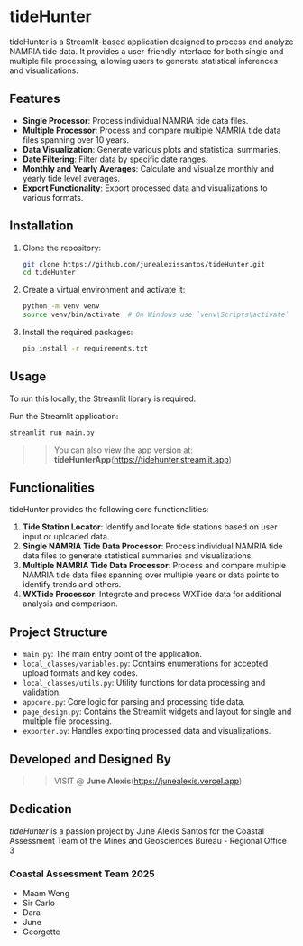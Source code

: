 # tideHunter

tideHunter is a Streamlit-based application designed to process and analyze NAMRIA tide data. It provides a user-friendly interface for both single and multiple file processing, allowing users to generate statistical inferences and visualizations.

## Features

- **Single Processor**: Process individual NAMRIA tide data files.
- **Multiple Processor**: Process and compare multiple NAMRIA tide data files spanning over 10 years.
- **Data Visualization**: Generate various plots and statistical summaries.
- **Date Filtering**: Filter data by specific date ranges.
- **Monthly and Yearly Averages**: Calculate and visualize monthly and yearly tide level averages.
- **Export Functionality**: Export processed data and visualizations to various formats.

## Installation

1. Clone the repository:
    ```sh
    git clone https://github.com/junealexissantos/tideHunter.git
    cd tideHunter
    ```

2. Create a virtual environment and activate it:
    ```sh
    python -m venv venv
    source venv/bin/activate  # On Windows use `venv\Scripts\activate`
    ```

3. Install the required packages:
    ```sh
    pip install -r requirements.txt
    ```

## Usage

To run this locally, the Streamlit library is required.

Run the Streamlit application:
```sh
streamlit run main.py
```

>> You can also view the app version at: **tideHunterApp**(https://tidehunter.streamlit.app)

## Functionalities

tideHunter provides the following core functionalities:

1. **Tide Station Locator**: Identify and locate tide stations based on user input or uploaded data.
2. **Single NAMRIA Tide Data Processor**: Process individual NAMRIA tide data files to generate statistical summaries and visualizations.
3. **Multiple NAMRIA Tide Data Processor**: Process and compare multiple NAMRIA tide data files spanning over multiple years or data points to identify trends and others.
4. **WXTide Processor**: Integrate and process WXTide data for additional analysis and comparison.

## Project Structure

- `main.py`: The main entry point of the application.
- `local_classes/variables.py`: Contains enumerations for accepted upload formats and key codes.
- `local_classes/utils.py`: Utility functions for data processing and validation.
- `appcore.py`: Core logic for parsing and processing tide data.
- `page_design.py`: Contains the Streamlit widgets and layout for single and multiple file processing.
- `exporter.py`: Handles exporting processed data and visualizations.

## Developed and Designed By

>> VISIT @ **June Alexis**(https://junealexis.vercel.app)

## Dedication
*tideHunter* is a passion project by June Alexis Santos for the Coastal Assessment Team of the Mines and Geosciences Bureau - Regional Office 3

### Coastal Assessment Team 2025
- Maam Weng
- Sir Carlo
- Dara
- June
- Georgette
